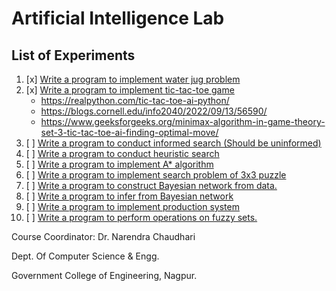 # Artificial Intelligence Lab

## List of Experiments

1. [x] [Write a program to implement water jug problem](./P1_WaterJugProblem/)
2. [x] [Write a program to implement tic-tac-toe game](./P2_TicTacToe/)
    - <https://realpython.com/tic-tac-toe-ai-python/>
    - <https://blogs.cornell.edu/info2040/2022/09/13/56590/>
    - <https://www.geeksforgeeks.org/minimax-algorithm-in-game-theory-set-3-tic-tac-toe-ai-finding-optimal-move/>
3. [ ] [Write a program to conduct informed search (Should be uninformed)](./P3_UninformedSearch/)
4. [ ] [Write a program to conduct heuristic search](./P4_HeuristicSearch/)
5. [ ] [Write a program to implement A* algorithm](./P5_AStarAlgorithm/)
6. [ ] [Write a program to implement search problem of 3x3 puzzle](./P6_Search3x3Puzzle/)
7. [ ] [Write a program to construct Bayesian network from data.](./P7_BayesianNetwork/)
8. [ ] [Write a program to infer from Bayesian network](./P8_InferBayesianNetwork/)
9. [ ] [Write a program to implement production system](./P9_ProductionSystem/)
10. [ ] [Write a program to perform operations on fuzzy sets.](./P10_FuzzySets/)

Course Coordinator: Dr. Narendra Chaudhari

Dept. Of Computer Science & Engg.

Government College of Engineering, Nagpur.
